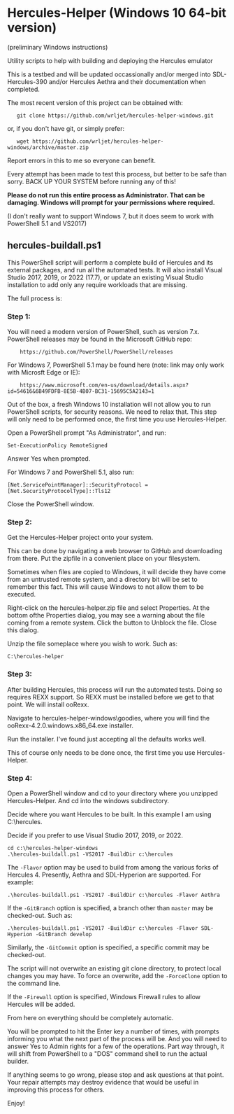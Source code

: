 # Hercules-Helper (Windows 10 64-bit version)

(preliminary Windows instructions)

Utility scripts to help with building and deploying the Hercules emulator

This is a testbed and will be updated occassionally and/or merged
into SDL-Hercules-390 and/or Hercules Aethra and their documentation
when completed.

The most recent version of this project can be obtained with:
```
   git clone https://github.com/wrljet/hercules-helper-windows.git
```
or, if you don't have git, or simply prefer:
```
   wget https://github.com/wrljet/hercules-helper-windows/archive/master.zip
```

Report errors in this to me so everyone can benefit.

Every attempt has been made to test this process, but better to be safe
than sorry.  BACK UP YOUR SYSTEM before running any of this!

**Please do not run this entire process as Administrator.  That can be damaging.
Windows will prompt for your permissions where required.**

(I don't really want to support Windows 7, but it does seem to work with
PowerShell 5.1 and VS2017)

## hercules-buildall.ps1

This PowerShell script will perform a complete build of Hercules and its external
packages, and run all the automated tests.  It will also install Visual Studio
2017, 2019, or 2022 (17.7), or update an existing Visual Studio installation to add only
any require workloads that are missing.

The full process is:

### Step 1:

You will need a modern version of PowerShell, such as version 7.x.
PowerShell releases may be found in the Microsoft GitHub repo:

```
    https://github.com/PowerShell/PowerShell/releases
```

For Windows 7, PowerShell 5.1 may be found here (note: link may only work with Microsft Edge or IE):
```
    https://www.microsoft.com/en-us/download/details.aspx?id=54616&6B49FDFB-8E5B-4B07-BC31-15695C5A2143=1
```

Out of the box, a fresh Windows 10 installation will not allow you to run
PowerShell scripts, for security reasons.  We need to relax that.
This step will only need to be performed once, the first time you
use Hercules-Helper.

Open a PowerShell prompt "As Administrator", and run:

```
Set-ExecutionPolicy RemoteSigned
```
Answer Yes when prompted.

For Windows 7 and PowerShell 5.1, also run:
```
[Net.ServicePointManager]::SecurityProtocol = [Net.SecurityProtocolType]::Tls12
```

Close the PowerShell window.

### Step 2:

Get the Hercules-Helper project onto your system.

This can be done by navigating a web browser to GitHub and downloading
from there.  Put the zipfile in a convenient place on your filesystem.

Sometimes when files are copied to Windows, it will decide they have
come from an untrusted remote system, and a directory bit will be set
to remember this fact.  This will cause Windows to not allow them to
be executed.

Right-click on the hercules-helper.zip file and select Properties.
At the bottom ofthe Properties dialog, you may see a warning about
the file coming from a remote system.   Click the button to Unblock
the file.  Close this dialog.

Unzip the file someplace where you wish to work.
Such as:

```
C:\hercules-helper
```

### Step 3:

After building Hercules, this process will run the automated tests.
Doing so requires REXX support.  So REXX must be installed before
we get to that point.  We will install ooRexx.

Navigate to hercules-helper-windows\goodies, where you will find
the ooRexx-4.2.0.windows.x86_64.exe installer.

Run the installer.  I've found just accepting all the defaults
works well.

This of course only needs to be done once, the first time you use
Hercules-Helper.

### Step 4:

Open a PowerShell window and cd to your directory where you unzipped
Hercules-Helper.  And cd into the windows subdirectory.

Decide where you want Hercules to be built.  In this example I am using C:\hercules.

Decide if you prefer to use Visual Studio 2017, 2019, or 2022.


```
cd c:\hercules-helper-windows
.\hercules-buildall.ps1 -VS2017 -BuildDir c:\hercules
```

The ```-Flavor``` option may be used to build from among the various forks
of Hercules 4. Presently, Aethra and SDL-Hyperion are supported.  For example:

```
.\hercules-buildall.ps1 -VS2017 -BuildDir c:\hercules -Flavor Aethra
```

If the ```-GitBranch``` option is specified, a branch other
than ```master``` may be checked-out.
Such as:

```
.\hercules-buildall.ps1 -VS2017 -BuildDir c:\hercules -Flavor SDL-Hyperion -GitBranch develop
```

Similarly, the ```-GitCommit``` option is specified, a specific commit
may be checked-out.

The script will not overwrite an existing git clone directory,
to protect local changes you may have.  To force an overwrite,
add the ```-ForceClone``` option to the command line.

If the ```-Firewall``` option is specified, Windows Firewall rules
to allow Hercules will be added.

From here on everything should be completely automatic.

You will be prompted to hit the Enter key a number of times,
with prompts informing you what the next part of the process
will be.  And you will need to answer Yes to Admin rights for
a few of the operations.  Part way through, it will shift from
PowerShell to a "DOS" command shell to run the actual builder.

If anything seems to go wrong, please stop and ask questions at that point.
Your repair attempts may destroy evidence that would be useful in improving
this process for others.

Enjoy!

